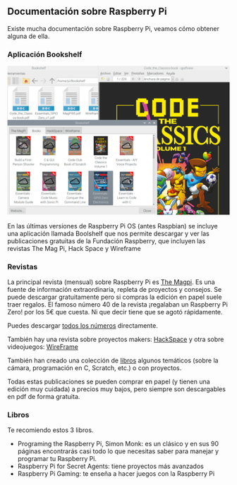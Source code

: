 ## Documentación sobre Raspberry Pi

Existe mucha documentación sobre Raspberry Pi, veamos cómo obtener alguna de ella.

### Aplicación Bookshelf

![](./images/bookself.png)

En las últimas versiones de Raspberry Pi OS (antes Raspbian) se incluye una aplicación llamada Boolshelf que nos permite descargar y ver las publicaciones gratuitas de la Fundación Raspberry, que incluyen las revistas The Mag Pi, Hack Space y Wireframe

### Revistas

La principal revista (mensual) sobre Raspberry Pi es [The Magpi](https://magpi.raspberrypi.com/). Es una fuente de información extraordinaria, repleta de proyectos y consejos. Se puede descargar gratuitamente pero si compras la edición en papel suele traer regalos. El famoso número 40 de la revista ¡regalaban un Raspberry Pi Zero! por los 5€ que cuesta. Ni que decir tiene que se agotó rápidamente.

Puedes descargar [todos los números](https://magpi.raspberrypi.com/issues) directamente.

También hay una revista sobre proyectos makers: [HackSpace](https://hackspace.raspberrypi.com/) y otra sobre videojuegos: [WireFrame](https://wireframe.raspberrypi.com/)

También han creado una colección de [libros](https://magpi.raspberrypi.com/books) algunos temáticos (sobre la cámara, programación en C, Scratch, etc.) o con proyectos.

Todas estas publicaciones se pueden comprar en papel (y tienen una edición muy cuidada) a precios muy bajos, pero siempre son descargables en pdf de forma gratuita.

### Libros

Te recomiendo estos 3 libros.  

* Programing the Raspberry Pi, Simon Monk: es un clásico y en sus 90 páginas encontrarás casi todo lo que necesitas saber para manejar y programar tu Raspberry Pi.
* Raspberry Pi for Secret Agents: tiene proyectos más avanzados
* Raspberry Pi Gaming: te enseña a hacer juegos con la Raspberry Pi

